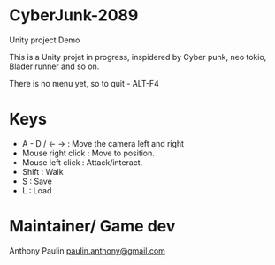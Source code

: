 # CyberJunk-2089
Unity project Demo

This is a Unity projet in progress, inspidered by Cyber punk, neo tokio, Blader runner and so on.

There is no menu yet, so to quit - ALT-F4

# Keys

* A - D / <- -> : Move the camera left and right
* Mouse right click : Move to position.
* Mouse left click : Attack/interact.
* Shift : Walk
* S : Save
* L : Load

# Maintainer/ Game dev

Anthony Paulin <paulin.anthony@gmail.com>

